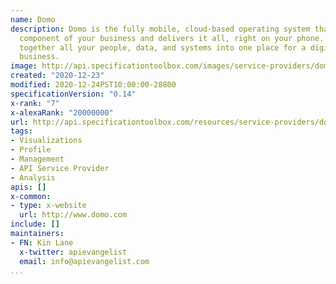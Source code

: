 ```yaml
---
name: Domo
description: Domo is the fully mobile, cloud-based operating system that unifies every
  component of your business and delivers it all, right on your phone. Domo brings
  together all your people, data, and systems into one place for a digitally-connected
  business.
image: http://api.specificationtoolbox.com/images/service-providers/domo.jpg
created: "2020-12-23"
modified: 2020-12-24PST10:00:00-28800
specificationVersion: "0.14"
x-rank: "7"
x-alexaRank: "20000000"
url: http://api.specificationtoolbox.com/resources/service-providers/domo/
tags:
- Visualizations
- Profile
- Management
- API Service Provider
- Analysis
apis: []
x-common:
- type: x-website
  url: http://www.domo.com
include: []
maintainers:
- FN: Kin Lane
  x-twitter: apievangelist
  email: info@apievangelist.com
...
```

